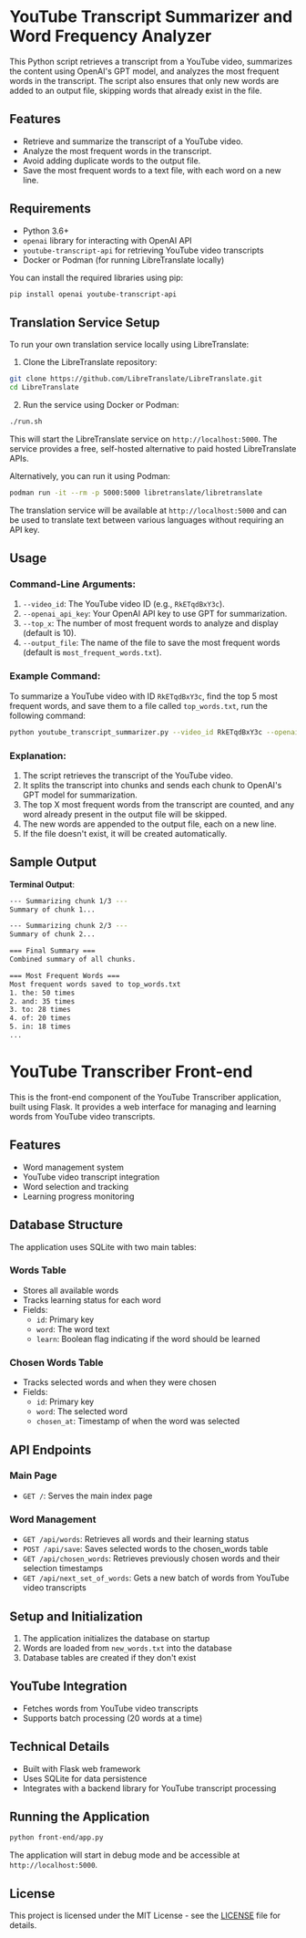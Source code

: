 # YouTube Transcript Summarizer and Word Frequency Analyzer

This Python script retrieves a transcript from a YouTube video, summarizes the content using OpenAI's GPT model, and analyzes the most frequent words in the transcript. The script also ensures that only new words are added to an output file, skipping words that already exist in the file.

## Features
- Retrieve and summarize the transcript of a YouTube video.
- Analyze the most frequent words in the transcript.
- Avoid adding duplicate words to the output file.
- Save the most frequent words to a text file, with each word on a new line.

## Requirements
- Python 3.6+
- `openai` library for interacting with OpenAI API
- `youtube-transcript-api` for retrieving YouTube video transcripts
- Docker or Podman (for running LibreTranslate locally)

You can install the required libraries using pip:

```bash
pip install openai youtube-transcript-api
```

## Translation Service Setup

To run your own translation service locally using LibreTranslate:

1. Clone the LibreTranslate repository:
```bash
git clone https://github.com/LibreTranslate/LibreTranslate.git
cd LibreTranslate
```

2. Run the service using Docker or Podman:
```bash
./run.sh
```

This will start the LibreTranslate service on `http://localhost:5000`. The service provides a free, self-hosted alternative to paid hosted LibreTranslate APIs.

Alternatively, you can run it using Podman:
```bash
podman run -it --rm -p 5000:5000 libretranslate/libretranslate
```

The translation service will be available at `http://localhost:5000` and can be used to translate text between various languages without requiring an API key.

## Usage

### Command-Line Arguments:
1. `--video_id`: The YouTube video ID (e.g., `RkETqdBxY3c`).
2. `--openai_api_key`: Your OpenAI API key to use GPT for summarization.
3. `--top_x`: The number of most frequent words to analyze and display (default is 10).
4. `--output_file`: The name of the file to save the most frequent words (default is `most_frequent_words.txt`).

### Example Command:
To summarize a YouTube video with ID `RkETqdBxY3c`, find the top 5 most frequent words, and save them to a file called `top_words.txt`, run the following command:

```bash
python youtube_transcript_summarizer.py --video_id RkETqdBxY3c --openai_api_key your-openai-api-key --top_x 5 --output_file top_words.txt
```

### Explanation:
1. The script retrieves the transcript of the YouTube video.
2. It splits the transcript into chunks and sends each chunk to OpenAI's GPT model for summarization.
3. The top X most frequent words from the transcript are counted, and any word already present in the output file will be skipped.
4. The new words are appended to the output file, each on a new line.
5. If the file doesn't exist, it will be created automatically.

## Sample Output

**Terminal Output**:

```bash
--- Summarizing chunk 1/3 ---
Summary of chunk 1...

--- Summarizing chunk 2/3 ---
Summary of chunk 2...

=== Final Summary ===
Combined summary of all chunks.

=== Most Frequent Words ===
Most frequent words saved to top_words.txt
1. the: 50 times
2. and: 35 times
3. to: 28 times
4. of: 20 times
5. in: 18 times
...
```


# YouTube Transcriber Front-end

This is the front-end component of the YouTube Transcriber application, built using Flask. It provides a web interface for managing and learning words from YouTube video transcripts.

## Features

- Word management system
- YouTube video transcript integration
- Word selection and tracking
- Learning progress monitoring

## Database Structure

The application uses SQLite with two main tables:

### Words Table
- Stores all available words
- Tracks learning status for each word
- Fields:
  - `id`: Primary key
  - `word`: The word text
  - `learn`: Boolean flag indicating if the word should be learned

### Chosen Words Table
- Tracks selected words and when they were chosen
- Fields:
  - `id`: Primary key
  - `word`: The selected word
  - `chosen_at`: Timestamp of when the word was selected

## API Endpoints

### Main Page
- `GET /`: Serves the main index page

### Word Management
- `GET /api/words`: Retrieves all words and their learning status
- `POST /api/save`: Saves selected words to the chosen_words table
- `GET /api/chosen_words`: Retrieves previously chosen words and their selection timestamps
- `GET /api/next_set_of_words`: Gets a new batch of words from YouTube video transcripts

## Setup and Initialization

1. The application initializes the database on startup
2. Words are loaded from `new_words.txt` into the database
3. Database tables are created if they don't exist

## YouTube Integration

- Fetches words from YouTube video transcripts
- Supports batch processing (20 words at a time)

## Technical Details

- Built with Flask web framework
- Uses SQLite for data persistence
- Integrates with a backend library for YouTube transcript processing

## Running the Application

```bash
python front-end/app.py
```

The application will start in debug mode and be accessible at `http://localhost:5000`.


## License
This project is licensed under the MIT License - see the [LICENSE](LICENSE) file for details.